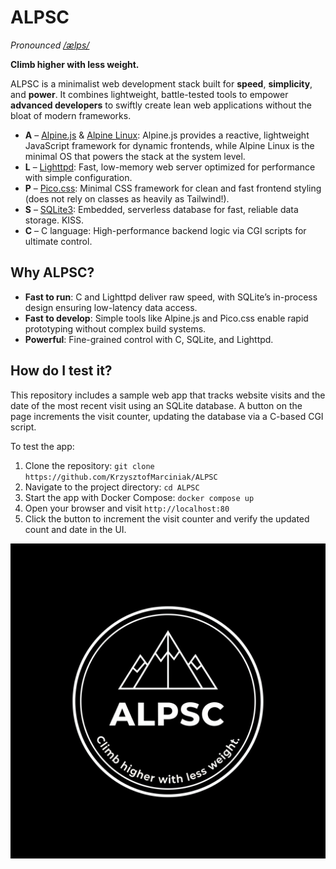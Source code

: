 # ALPSC
*Pronounced [/ælps/](https://dictionary.cambridge.org/pronunciation/english/alps)*

**Climb higher with less weight.**

ALPSC is a minimalist web development stack built for **speed**, **simplicity**, and **power**. It combines lightweight, battle-tested tools to empower **advanced developers** to swiftly create lean web applications without the bloat of modern frameworks.

- **A** – [Alpine.js](https://alpinejs.dev/) & [Alpine Linux](https://www.alpinelinux.org/): Alpine.js provides a reactive, lightweight JavaScript framework for dynamic frontends, while Alpine Linux is the minimal OS that powers the stack at the system level.
- **L** – [Lighttpd](https://www.lighttpd.net/): Fast, low-memory web server optimized for performance with simple configuration.
- **P** – [Pico.css](https://picocss.com/): Minimal CSS framework for clean and fast frontend styling (does not rely on classes as heavily as Tailwind!).
- **S** – [SQLite3](https://sqlite.org/): Embedded, serverless database for fast, reliable data storage. KISS.
- **C** – C language: High-performance backend logic via CGI scripts for ultimate control.

## Why ALPSC?
- **Fast to run**: C and Lighttpd deliver raw speed, with SQLite’s in-process design ensuring low-latency data access.
- **Fast to develop**: Simple tools like Alpine.js and Pico.css enable rapid prototyping without complex build systems.
- **Powerful**: Fine-grained control with C, SQLite, and Lighttpd.
  
## How do I test it?
This repository includes a sample web app that tracks website visits and the date of the most recent visit using an SQLite database. A button on the page increments the visit counter, updating the database via a C-based CGI script.

To test the app:
1. Clone the repository: `git clone https://github.com/KrzysztofMarciniak/ALPSC`
2. Navigate to the project directory: `cd ALPSC`
3. Start the app with Docker Compose: `docker compose up`
4. Open your browser and visit `http://localhost:80`
5. Click the button to increment the visit counter and verify the updated count and date in the UI.
   
![logo](imgs/ALPSC.png)

